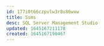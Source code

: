 ```yaml
---
id: 177i0t66czpvlw3r8v86wvw
title: Ssms
desc: SQL Server Management Studio
updated: 1645167211178
created: 1645167190467
---
```




